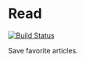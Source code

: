 # Read

[![Build Status](https://travis-ci.org/tnguyen14/read.svg?branch=master)](https://travis-ci.org/tnguyen14/read)

Save favorite articles.

